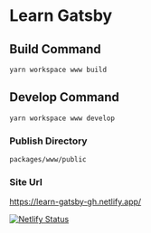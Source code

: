 # Learn Gatsby

## Build Command

`yarn workspace www build`

## Develop Command

`yarn workspace www develop`

### Publish Directory

`packages/www/public`

### Site Url

https://learn-gatsby-gh.netlify.app/

[![Netlify Status](https://api.netlify.com/api/v1/badges/94a6c655-a357-4b15-a711-437e90cbedda/deploy-status)](https://app.netlify.com/sites/learn-gatsby-gh/deploys)
